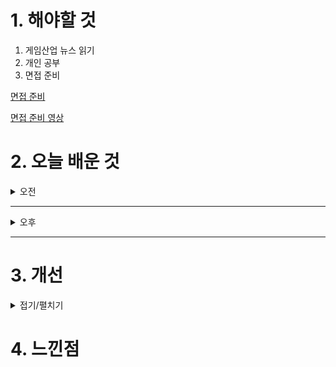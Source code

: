 
# 1. 해야할 것

1. 게임산업 뉴스 읽기 
2. 개인 공부  
3. 면접 준비

[면접 준비](https://www.youtube.com/watch?v=VHYBaVQFjkI)

[면접 준비 영상](https://www.youtube.com/watch?v=Mbsp9oHbwdM)



# 2. 오늘 배운 것

<details>
<summary>오전</summary>

## 오늘의 뉴스
11월 13일 수요일 오늘의 게임 뉴스

■ 스팀 무료 게임
Z Arena (인디, FPS, 좀비, 안한글)
https://store.steampowered.com/app/1411460/Z_Arena/

■ 하비게임즈, '궁수의 전설2' 정식 서비스 개시
하비게임즈는 11월 20일, 모바일 로그라이크 게임 '궁수의 전설2'를 정식 출시했습니다. 이 게임은 전작보다 다양한 신규 스킬과 스테이지를 통해 향상된 플레이 경험을 제공합니다. 또한, 2024 파리올림픽 양궁 금메달리스트 김우진 선수를 홍보 모델로 선정하여 다양한 프로모션을 진행하고 있습니다.  

■ 서브컬처 TPS '스트리노바' 22일 출시
iDreamsky는 11월 22일, 차세대 서브컬처 TPS 게임 '스트리노바(Strinova)'의 PC 버전을 글로벌 출시했습니다. 이 게임은 2D와 3D를 자유롭게 전환하는 '스트링화' 시스템을 통해 독특한 플레이 경험을 제공합니다. 출시 전 사전 등록자 수 600만 명을 달성하며 큰 관심을 받았으며, 현재 스팀과 에픽 게임 스토어 등 다양한 플랫폼에서 다운로드 가능합니다.  

■ 캐리버스, 파트너십 통해 베트남 대표 메타버스를 위한 초석 다진다
캐리버스는 베트남의 HDBank AMC 및 HANISA와 양해각서(MOU)를 체결하여, 2025년 베트남 웹3 시장 진출과 메타버스 생태계 구축을 위한 협력을 강화합니다. HDBank AMC는 베트남 최대 항공사인 비엣젯 항공 등을 보유한 소비코 그룹의 최대 주주로, 다양한 IP를 캐리버스에 제공할 예정이며, 공동으로 크립토 상품도 선보일 계획입니다. HANISA는 하노이 과학 기술 대학교(HUST)와 협력하여 메타버스 교육을 도입하고, AI 튜터와 공동 커리큘럼을 개발할 예정입니다.  

■ 나인헥타르 '회색낙원:마녀의 정원' 22일 출시
나인헥타르는 11월 22일, 신작 게임 '회색낙원:마녀의 정원'을 스팀과 스토브 플랫폼을 통해 정식 출시했습니다. 이 게임은 기억을 잃은 소녀가 다른 소녀들을 돕고 자신의 기억을 되찾기 위해 악몽의 세계를 탐험하는 내용을 담고 있으며, 빠른 전투 시스템과 서브컬처 스타일의 그래픽이 특징입니다. 또한, 핵앤슬래시, 액션 RPG, 비주얼 노벨, 마을 경영 등 다양한 장르의 요소를 결합하여 풍부한 게임 경험을 제공합니다.  

■ 문체부 선정 '독서경영' 우수직장 NHN
NHN은 문화체육관광부가 주최하는 '2024 대한민국 독서경영 우수직장' 인증을 획득했습니다. 사내 도서관 '라이브러리 딥'을 통해 다양한 도서와 전자책을 제공하며, 임직원 추천 도서 큐레이션과 저자 초청 강연 등 독서 프로그램을 운영한 점이 높은 평가를 받았습니다. NHN은 앞으로도 독서를 통한 자기계발과 조직 문화 혁신을 지속적으로 추구할 계획입니다.  

■ 디랩스 게임즈 YGG 플레이 서밋 참가
디랩스 게임즈는 11월 19일부터 24일까지 필리핀 마닐라에서 열리는 'YGG 플레이 서밋 2024'에 실버 스폰서로 참가하여, 개발 중인 '라그나로크'와 '복싱스타'를 소개하고 부스 방문자들에게 경품을 제공합니다. 또한, 권준모 대표는 11월 20일 세션에서 아시아 게임 시장의 노하우를 공유하며 참가자들의 관심을 받았습니다. YGG 플레이 서밋은 동남아 지역의 웹3 게임을 탐구하고 공유하는 글로벌 행사로, 다수의 웹3 기업가들이 참여하고 있습니다.  

■ WDG, 레드닷 디자인 어워드 본상 수상
종합 e스포츠 전문기업 WDG는 세계적 권위의 레드닷 디자인 어워드 2024에서 브랜드&커뮤니케이션 부문 본상인 '위너(Winner)'를 수상했습니다. 수상작은 WDG가 도입한 'E-Sports League Brand' 디자인 시스템으로, 이는 오버워치 챔피언스 시리즈 아시아 대회(OWCS Asia)에 적용되어 수십만 명의 시청자를 끌어모았습니다. 레드닷 디자인 어워드는 독일 디자인 협회가 주관하는 국제적인 디자인 공모전으로, 수상작들은 2025년 1월 12일까지 베를린 커뮤니케이션 박물관에서 전시될 예정입니다.  

■ SOOP, 라이엇게임즈와 협력 강화
SOOP은 11월 22일 글로벌 라이브 스트리밍 플랫폼을 정식 론칭하며, 동남아시아 및 영어권 시장으로의 확장을 발표했습니다. 특히, 인기 e스포츠 게임인 '발로란트'의 전용 페이지를 선보여 리그 일정과 경기 정보를 다양한 언어로 제공하고, 스트리머와 유저 간의 상호작용을 강화하는 기능들을 추가했습니다. 또한, 2025년 시즌에는 라이엇 게임즈와의 협력을 확대하여 '발로란트 챌린저스 동남아시아(VCT SEA)' 시즌의 독점 스트리밍 파트너로서 대회 전 과정을 공식 중계할 예정입니다.  

■ 뉴노멀소프트 신작 '창세기전3 리버스' 최초 공개
뉴노멀소프트는 '창세기전3'를 기반으로 한 신작 '창세기전3 리버스'의 인게임 이미지와 플레이 영상을 공식 홈페이지를 통해 최초로 공개했습니다. 영상에서는 주인공 살라딘과 히로인 셰라자드의 만남이 묘사되며, 진형 배치와 스킬 사용 등 전략적 요소를 확인할 수 있습니다. '창세기전3 리버스'는 2025년 초 출시를 목표로 개발 중입니다.  

■ 달팽이 중에 최강은 '최강달팽이'
큐씨플레이는 자사가 개발한 예측불가 어드벤처 RPG '최강달팽이'의 타이틀을 공개하고, 11월 28일부터 12월 11일까지 안드로이드 OS 이용자를 대상으로 CBT를 진행합니다. 이 게임은 지구 멸망 후 생존한 달팽이가 전 세계를 탐험하며 지구를 구하는 스토리로, 다양한 밈과 패러디, 블랙코미디 요소를 통해 유머를 제공합니다. CBT 참가 신청은 11월 27일까지 공식 홈페이지에서 가능합니다.  

■ '스타시드', V튜버 모리 칼리오페 OST 영상 공개
컴투스는 AI 육성 어반 판타지 RPG '스타시드: 아스니아 트리거'의 첫 번째 OST 'Brave New World'를 글로벌 인기 V튜버 모리 칼리오페의 커버 영상으로 공개했습니다. 이 곡은 용감하게 아름다운 신세계를 맞이하자는 희망을 담고 있으며, 모리 칼리오페와 게임 캐릭터 아이렌이 함께하는 고퀄리티 일러스트를 감상할 수 있습니다. '스타시드'는 11월 28일 전 세계 서비스를 목표로 다양한 이벤트와 프로모션을 진행 중입니다.  

■ '이나야-라이프 애프터 갓' 신규 액션 트레일러 공개
엑소제네시스 스튜디오는 2025년 초 출시 예정인 메트로배니아 게임 '이나야-라이프 애프터 갓'의 신규 액션 트레일러를 공개했습니다. 이 게임은 '워해머 40k'와 '패스파인더' 등 유명 게임 개발에 참여한 베테랑들과 디즈니, 블리자드 출신 아티스트들이 협력하여 개발 중이며, 화려한 2D 그래픽과 짜릿한 액션을 특징으로 합니다. 트레일러에서는 주인공 이나야가 강력한 콤보 공격으로 적들을 물리치고, 다양한 기술을 활용해 장애물을 극복하는 모습을 확인할 수 있습니다.  

■ '모모타로전철' 시리즈 첫 한국어화, 12월 12일 발매
유니아나는 '모모타로 전철 ~쇼와 헤이세이 레이와에서도 국룰!~ Korea Edition'을 12월 12일 닌텐도 스위치로 한국어화하여 출시한다고 발표했습니다. 이 게임은 플레이어가 전철 회사 사장이 되어 일본 전국을 여행하며 자산을 늘리는 파티 게임으로, 시리즈 최초로 한국어를 지원합니다. 한국어판에는 오리지널 열차 '모모철도 드래곤호'가 특전으로 제공되며, 다양한 모드를 통해 최대 4명이 함께 즐길 수 있습니다.  

■ [오피셜] '마타' 조세형, 프로게임단 T1에 코치로 합류
'마타' 조세형이 T1의 코치로 합류했습니다. 조세형은 2020년 은퇴 후 RNG 감독과 젠지 e스포츠 코치를 역임하며 지도자로서의 경력을 쌓았습니다. T1은 조세형 코치와 함께 미래를 기대한다고 밝혔습니다.  

■ 로블록스, 13세 미만 사용자에 안전기능 강화
로블록스는 13세 미만 사용자 안전 강화를 위해 부모가 자녀의 활동을 관리할 수 있는 보호 기능과 콘텐츠 라벨링 시스템을 도입했습니다. 콘텐츠는 라벨에 따라 접근이 제한되며, 채팅 기능도 부모 동의 없이 사용이 불가능합니다.

■ RPG로 돌아온 '테일즈런너', 어떤 게임일까?
'테일즈런너RPG'는 인기 IP '테일즈런너'의 세계관을 기반으로 한 서브컬처 수집형 RPG로, 원작 캐릭터와 동화 속 주인공들이 공존하는 동화나라에서의 모험을 다룹니다. 게임은 빠른 전환이 가능한 래피드턴 방식의 전략적 전투 시스템을 도입하여, 다양한 속성과 역할을 가진 캐릭터들의 조합을 통해 전략적인 전투를 즐길 수 있습니다. 또한, 원작의 향수를 느낄 수 있는 '카오스 레이드'와 '아누비스 점령전' 등의 콘텐츠를 제공하며, 하늘섬에서는 팜, 낚시, 오락실 등 다양한 생활 콘텐츠를 즐길 수 있습니다.  

■ 에릭 바론이 직접 선곡 '스타듀밸리' 오케스트라, 한국 온다
'지스타 2024'의 두 번째 날, 엠바크 스튜디오가 개발하고 넥슨이 서비스 예정인 신작 '아크 레이더스'의 공동 인터뷰가 진행되었습니다. 엠바크 스튜디오의 스벤 그런드버그 디렉터와 다니엘레 비텔리는, 게임이 PvE 루트슈터에서 PvP 요소가 도입된 익스트랙션 슈터로 장르를 변경하게 된 이유에 대해 설명했습니다. 또한, 게임의 핵심 요소인 '희망과 매력'을 담은 세계관과 게임 플레이에 대한 자세한 내용을 공유했습니다.  

■ [오피셜] KT 롤스터, '커즈' 문우찬과 3년 계약
KT 롤스터는 11월 21일 공식 SNS를 통해 정글러 '커즈' 문우찬과 3년 계약을 체결했다고 발표했습니다. '커즈'는 동선 설계와 상대 정글러와의 심리 싸움에 강점을 가진 성장형 정글러로 평가받으며, 안정적인 경기 운영 능력을 보유하고 있습니다. 이번 계약은 일반적인 계약 기간보다 긴 3년으로 체결되어 주목받고 있습니다.  

■ [오피셜] 위대한 정글러 '스코어' 고동빈, 친정팀 KT에 감독 복귀
KT 롤스터의 전설적인 정글러 '스코어' 고동빈이 팀의 감독으로 복귀했습니다. 고동빈 감독은 2019년 은퇴 후 군 복무를 마치고, 젠지 e스포츠의 감독을 역임한 바 있습니다. KT 롤스터는 고동빈 감독과 2년 계약을 체결하며, 그의 리더십 아래 새로운 도약을 기대하고 있습니다.  

■ [오피셜] T1, '톰' 임재현 코치와 2년 재계약
T1은 11월 21일 공식 SNS를 통해 '톰' 임재현 코치와의 계약을 2026년까지 연장했다고 발표했습니다. 임재현 코치는 2015년 SK텔레콤에서 선수로 활동한 후, 2022년 11월 T1의 코치로 복귀하여 팀의 밴픽 전략에서 뛰어난 능력을 보여주고 있습니다. T1은 임 코치와 함께 더 높은 목표를 향해 나아가겠다는 의지를 밝혔습니다.  

■ [이슈] 구글-게임4사 리베이트 의혹, "사실 아니다"
경제정의실천시민연합 등 시민단체들은 11월 21일 기자회견을 열고, 구글과 국내 게임사 4곳(엔씨소프트, 넷마블, 컴투스, 펄어비스)이 리베이트를 통해 불공정 이익을 취했다고 주장하며 공정거래위원회에 조사를 요청했습니다. 이들은 구글이 게임사들에게 리베이트를 제공하고, 인앱 결제를 유도하여 시장 지배력을 강화했다고 비판했습니다. 이에 대해 구글과 해당 게임사들은 리베이트 수수나 담합 행위는 없었다며 의혹을 부인했습니다.  

■ 마계가 된 학교, 던전 RPG '학원마경' 스팀 정식 출시
국내 개발사 피아이소프트가 제작한 던전 RPG '학원마경'이 11월 21일 스팀을 통해 글로벌 출시되었습니다. 이 게임은 천재지변으로 마계가 된 학교를 배경으로, 심볼 인카운터 방식을 도입하여 다이내믹한 플레이를 제공합니다. 추후 닌텐도 스위치 버전도 출시될 예정입니다.  

■ 엑스플라, '갤러리쓰리'와 헬로 팰 NFT 협업 이벤트 진행
엑스플라는 웹3 콘텐츠 솔루션 기업 갤러리쓰리와 협력하여 NFT 프로젝트 '헬로 팰' 이벤트를 진행하고, 갤러리쓰리는 엑스플라의 밸리데이터로 합류합니다. 이 협력을 통해 이용자들은 자신만의 'PAL ID 카드'를 제작하고, 이를 텔레그램 미니 앱을 통해 메신저 스티커로 활용할 수 있습니다. 엑스플라는 이러한 기능을 통해 커뮤니티 참여와 교류를 강화할 계획입니다.  

■ 애니모카 모카버스 1000만달러 투자 유치, "웹3 대중화 나선다"
애니모카 브랜드의 NFT 프로젝트 '모카버스'가 1,000만 달러(약 139억 9,400만 원)의 투자를 유치했습니다. 이번 투자에는 OKX벤처스, CMCC글로벌, 홍샨, 리퍼블릭 디지털 등이 참여했으며, 모카버스는 이를 통해 신원 인증 소프트웨어 개발 키트(SDK) '렐름(Realm)'을 개발하여 웹3 생태계의 상호 운용성을 강화할 계획입니다. 애니모카 브랜드의 얏 시우 회장은 이번 투자를 통해 디지털 재산권과 인터넷의 탈중앙화 시스템 발전을 이루겠다고 밝혔습니다.  

■ 갈라게임즈, ‘비트루’에 갈라체인 메인넷 통합
갈라게임즈는 11월 21일, 자사의 레이어1 블록체인인 '갈라체인'을 암호화폐 거래소 '비트루(Bitrue)'와 통합했다고 발표했습니다. 이로써 GALA 코인은 이더리움 네트워크를 통한 브릿지 과정 없이 비트루 계정으로 직접 입금하여 USDC, USDT, BTC 등과 교환할 수 있게 되었습니다. 또한, 비트루 사용자들은 내장된 갈라체인 지갑을 활용할 수 있으며, 향후 갈라체인 생태계 내 다른 토큰 통합도 기대됩니다. 갈라게임즈는 이번 파트너십을 통해 커뮤니티에 도움이 되는 파트너십을 구축하게 되어 기쁘다며, 앞으로도 완전한 분산화를 향해 계속 나아가겠다고 전했습니다.  


■ XPLA, 에이셔와 손잡고 AI 기반 AAA급 게임 개발 지원 프로그램 모집
XPLA는 에이셔와 협력하여 AI 기반 AAA급 게임 개발을 지원하는 프로그램을 시작했습니다. 총 1,000만 달러 규모의 이 프로그램은 12월 18일까지 신청을 받으며, 선정된 프로젝트에는 최대 50만 달러의 지원과 기술적 지원이 제공됩니다. XPLA는 웹3 기술과 수익 모델 구축을, 에이셔는 고성능 GPU 자원을 통해 개발을 지원할 예정입니다.  

■ 환세취호전 온라인, 24일까지 CBT 진행
'환세취호전 온라인'이 11월 21일부터 24일까지 CBT를 진행하며, 스토리 모드, PvE, PvP 콘텐츠 등 다양한 게임 요소를 체험할 수 있습니다. 이벤트 참여 시 루비, 소환권 등 보상도 제공됩니다. 자세한 내용은 공식 커뮤니티에서 확인 가능합니다.

■ 스토커2 - 최적화만 빼면 내 맘 속 GOTY
'스토커2: 초르노빌의 심장부'는 2024년 11월 20일 출시된 1인칭 슈팅 게임으로, 전작보다 발전된 심리스 오픈 월드와 향상된 비주얼을 통해 몰입감을 높였습니다. 게임은 방사능, 괴물, 이상 현상으로 가득한 '존(ZONE)'을 배경으로 하며, 플레이어의 선택에 따라 다양한 상호작용과 스토리 전개가 이루어집니다. 그러나 기술적 문제와 최적화 이슈로 인해 일부 플레이어들은 불편을 겪고 있습니다.  

■ [B매거진] 위메이드, '이미르' 경제에 블록체인 문법 도입한다
위메이드는 2025년 1분기 출시 예정인 신작 MMORPG '레전드 오브 이미르'에 블록체인 기술을 접목한 새로운 경제 시스템을 도입할 계획입니다. 게임 내 최상위 등급 아이템은 NFI(Non-Fungible Item)로 제작되어 고유 번호와 생성 날짜 등의 정보를 블록체인 기반 데이터베이스에 기록하여 투명성을 확보합니다. 또한, 이용자들은 거버넌스 주화를 통해 게임 내 의사 결정 과정에 참여할 수 있으며, 이는 주화 스테이킹이나 게임 플레이를 통해 획득 가능합니다. 위메이드는 이러한 시스템을 통해 아이템의 가치를 유지하고, 투명한 운영을 목표로 하고 있습니다.  

■ 게임 저작권 분쟁, 법률 정비와 교육 병행돼야
11월 21일, 국회에서 게임 저작권 문제를 다루는 토론회가 열렸습니다. 김윤덕 의원은 게임산업의 성장과 함께 저작권 침해 문제가 심각해지고 있다고 지적하며, 불법 복제와 무단 사용이 창작자의 권리를 침해하고 산업의 지속 가능성을 위협한다고 강조했습니다. 임오경 의원은 '데이브 더 다이버'와 같은 참신한 게임이 유사 타이틀로 인해 피해를 입고 있다고 언급하며, 유사 게임들로 인해 개발자와 소비자 모두 큰 피해를 보고 있다고 우려했습니다.  
</details>

****

<details>
<summary>오후</summary>

## 면접 준비

1. 포트폴리오 점검


2. 자소서 점검



</details>

****


# 3. 개선


<details>
<summary>접기/펼치기</summary>


</details>



# 4. 느낀점


